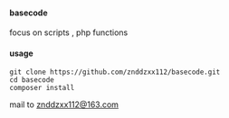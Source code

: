 #### basecode

focus on scripts , php functions

#### usage

```
git clone https://github.com/znddzxx112/basecode.git
cd basecode
composer install
```

mail to znddzxx112@163.com
